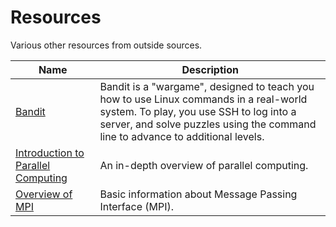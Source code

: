 
# Resources
Various other resources from outside sources.

Name | Description
---|---
[Bandit](https://overthewire.org/wargames/bandit/) | Bandit is a "wargame", designed to teach you how to use Linux commands in a real-world system. To play, you use SSH to log into a server, and solve puzzles using the command line to advance to additional levels.
[Introduction to Parallel Computing](https://hpc.llnl.gov/documentation/tutorials/introduction-parallel-computing-tutorial) | An in-depth overview of parallel computing.
[Overview of MPI](https://people.sc.fsu.edu/~jburkardt/c_src/mpi_test/mpi_test.html) | Basic information about Message Passing Interface (MPI).

